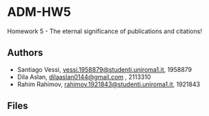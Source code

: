 # ADM-HW5
Homework 5 - The eternal significance of publications and citations!

## Authors
- Santiago Vessi, vessi.1958879@studenti.uniroma1.it, 1958879
- Dila Aslan, dilaaslan0144@gmail.com , 2113310
- Rahim Rahimov, rahimov.1921843@studenti.uniroma1.it, 1921843
  
## Files
